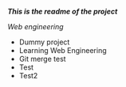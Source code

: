 ***This is the readme of the project***

*Web engineering*

- Dummy project 
- Learning Web Engineering 
- Git merge test
- Test
- Test2










